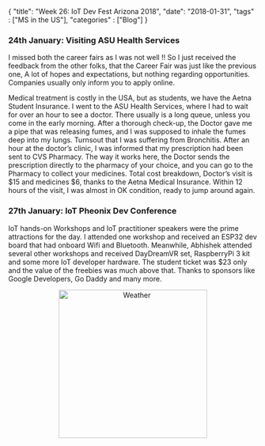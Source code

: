 {
    "title": "Week 26: IoT Dev Fest Arizona 2018",
    "date": "2018-01-31",
    "tags" : ["MS in the US"],
    "categories" : ["Blog"]
}

<h3> 24th January: Visiting ASU Health Services </h3>

I missed both the career fairs as I was not well !! So I just received the feedback from the other folks, that the Career Fair was just like the previous one, A lot of hopes and expectations, but nothing regarding opportunities. Companies usually only inform you to apply online.

Medical treatment is costly in the USA, but as students, we have the Aetna Student Insurance. I went to the ASU Health Services, where I had to wait for over an hour to see a doctor. There usually is a long queue, unless you come in the early morning. After a thorough check-up, the Doctor gave me a pipe that was releasing fumes, and I was supposed to inhale the fumes deep into my lungs. Turnsout that I was suffering from Bronchitis. After an hour at the doctor’s clinic, I was informed that my prescription had been sent to CVS Pharmacy. The way it works here, the Doctor sends the prescription directly to the pharmacy of your choice, and you can go to the Pharmacy to collect your medicines. Total cost breakdown, Doctor’s visit is $15 and medicines $6, thanks to the Aetna Medical Insurance.
Within 12 hours of the visit, I was almost in OK condition, ready to jump around again.

<h3> 27th January: IoT Pheonix Dev Conference </h3>

IoT hands-on Workshops and IoT practitioner speakers were the prime attractions for the day. I attended one workshop and received an ESP32 dev board that had onboard Wifi and Bluetooth. Meanwhile, Abhishek attended several other workshops and received DayDreamVR set, RaspberryPi 3 kit and some more IoT developer hardware. The student ticket was $23 only and the value of the freebies was much above that. Thanks to sponsors like Google Developers, Go Daddy and many more.

<center>
<img src="/images/MSBA/26/Spectacle.w12105.png" alt="Weather" width="300"/>
</center>
